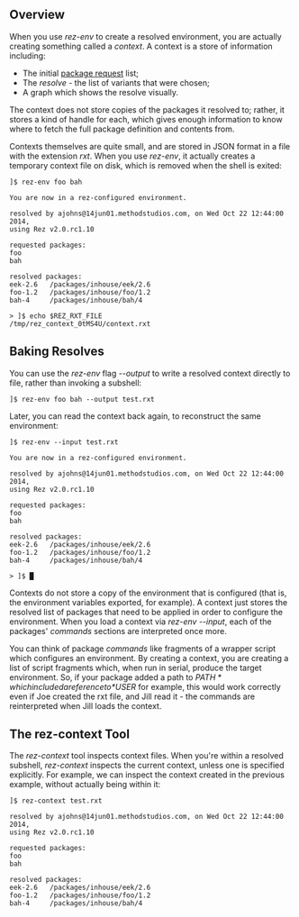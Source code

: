 ## Overview

When you use *rez-env* to create a resolved environment, you are actually
creating something called a *context*. A context is a store of information
including:

* The initial [package request](Basic-Concepts#package-requests) list;
* The *resolve* - the list of variants that were chosen;
* A graph which shows the resolve visually.

The context does not store copies of the packages it resolved to; rather, it
stores a kind of handle for each, which gives enough information to know where
to fetch the full package definition and contents from.

Contexts themselves are quite small, and are stored in JSON format in a file
with the extension *rxt*. When you use *rez-env*, it actually creates a temporary
context file on disk, which is removed when the shell is exited:

    ]$ rez-env foo bah

    You are now in a rez-configured environment.

    resolved by ajohns@14jun01.methodstudios.com, on Wed Oct 22 12:44:00 2014,
    using Rez v2.0.rc1.10

    requested packages:
    foo
    bah

    resolved packages:
    eek-2.6   /packages/inhouse/eek/2.6
    foo-1.2   /packages/inhouse/foo/1.2
    bah-4     /packages/inhouse/bah/4

    > ]$ echo $REZ_RXT_FILE
    /tmp/rez_context_0tMS4U/context.rxt

## Baking Resolves

You can use the *rez-env* flag *--output* to write a resolved context directly
to file, rather than invoking a subshell:

    ]$ rez-env foo bah --output test.rxt

Later, you can read the context back again, to reconstruct the same environment:

    ]$ rez-env --input test.rxt

    You are now in a rez-configured environment.

    resolved by ajohns@14jun01.methodstudios.com, on Wed Oct 22 12:44:00 2014,
    using Rez v2.0.rc1.10

    requested packages:
    foo
    bah

    resolved packages:
    eek-2.6   /packages/inhouse/eek/2.6
    foo-1.2   /packages/inhouse/foo/1.2
    bah-4     /packages/inhouse/bah/4

    > ]$ █

Contexts do not store a copy of the environment that is configured (that is, the
environment variables exported, for example). A context just stores the resolved
list of packages that need to be applied in order to configure the environment.
When you load a context via *rez-env --input*, each of the packages' *commands*
sections are interpreted once more.

You can think of package *commands* like fragments of a wrapper script which
configures an environment. By creating a context, you are creating a list of
script fragments which, when run in serial, produce the target environment. So,
if your package added a path to *$PATH* which included a reference to *$USER*
for example, this would work correctly even if Joe created the rxt file, and
Jill read it - the commands are reinterpreted when Jill loads the context.

## The rez-context Tool

The *rez-context* tool inspects context files. When you're within a resolved
subshell, *rez-context* inspects the current context, unless one is specified
explicitly. For example, we can inspect the context created in the previous
example, without actually being within it:

    ]$ rez-context test.rxt

    resolved by ajohns@14jun01.methodstudios.com, on Wed Oct 22 12:44:00 2014,
    using Rez v2.0.rc1.10

    requested packages:
    foo
    bah

    resolved packages:
    eek-2.6   /packages/inhouse/eek/2.6
    foo-1.2   /packages/inhouse/foo/1.2
    bah-4     /packages/inhouse/bah/4

